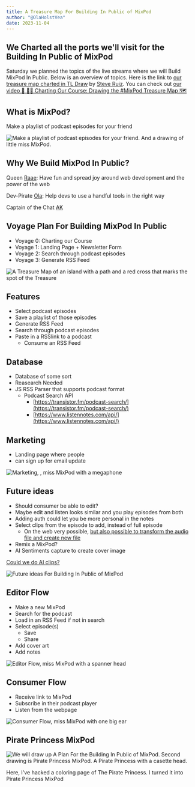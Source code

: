 ```yaml
---
title: A Treasure Map For Building In Public of MixPod
author: "@OlaHolstVea"
date: 2023-11-04
---
```



## We Charted all the ports we'll visit for the Building In Public of MixPod

Saturday we planned the topics of the live streams where we will Build MixPod In Public. Below is an overview of topics. Here is the link to [our treasure map charted in TL Draw](https://www.tldraw.com/v/3Fm1saCUgL4FnXHC7QUH_?viewport=0%2C0%2C1470%2C834&page=page%3Apage) by [Steve Ruiz](https://twitter.com/steveruizok). You can check out [our video 🔴 🏴‍☠️ Charting Our Course: Drawing the #MixPod Treasure Map 🗺️](https://www.youtube.com/live/ZWhzBS0PJQg?si=xaeDndHeQtRdkPo4)


## What is MixPod?

Make a playlist of podcast episodes for your friend

![Make a playlist of podcast episodes for your friend. And a drawing of little miss MixPod.](https://pbs.twimg.com/media/F9xue3ZXEAAkL-r?format=jpg&name=large)

## Why We Build MixPod In Public?

Queen [Raae](https://twitter.com/raae): Have fun and spread joy around web development and the power of the web

Dev-Pirate [Ola](https://twitter.com/OlaHolstVea): Help devs to use a handful tools in the right way

Captain of the Chat [AK](https://twitter.com/ja_gatka)

## Voyage Plan For Building MixPod In Public

- Voyage 0: Charting our Course
- Voyage 1: Landing Page + Newsletter Form
- Voyage 2: Search through podcast episodes
- Voyage 3: Generate RSS Feed



![A Treasure Map of an island with a path and a red cross that marks the spot of the Treasure](./ma.jpeg)

## Features

- Select podcast episodes
- Save a playlist of those episodes
- Generate RSS Feed
- Search through podcast episodes
- Paste in a RSSlink to a podcast
    - Consume an RSS Feed

## Database

- Database of some sort
- Reasearch Needed
- JS RSS Parser that supports podcast format
    - Podcast Search API
        - [https://transistor.fm/podcast-search/](https://transistor.fm/podcast-search/)
        - [https://www.listennotes.com/api/](https://www.listennotes.com/api/)

## Marketing

- Landing page where people
- can sign up for email update

![Marketing, , miss MixPod with a megaphone](./marketing.jpeg)

## Future ideas

- Should consumer be able to edit?
- Maybe edit and listen looks similar and you play episodes from both
- Adding auth could let you be more personal in the notes
- Select clips from the episode to add, instead of full episode
    - On the web very possible, [but also possible to transform the audio file and create new file](https://cloudinary.com/documentation/video_trimming_and_concatenating
)
- Remix a MixPod?
- AI Sentiments capture to create cover image

[Could we do AI clips?](https://cloudinary.com/documentation/ai_in_action#ai_based_highlights)

![Future ideas For Building In Public of MixPod](./Ideas.jpeg)

## Editor Flow

- Make a new MixPod
- Search for the podcast
- Load in an RSS Feed if not in search
- Select episode(s)
    - Save
    - Share
- Add cover art
- Add notes


![Editor Flow, miss MixPod with a spanner head](./creator-1.jpeg)

## Consumer Flow

- Receive link to MixPod
- Subscribe in their podcast player
- Listen from the webpage

![Consumer Flow, miss MixPod with one big ear](./Consumer.jpeg)


## Pirate Princess MixPod

![We will draw up A Plan For the Building In Public of MixPod. Second drawing is Pirate Princess MixPod. A Pirate Princess with a casette head.](https://pbs.twimg.com/media/F92simjXAAAubnK?format=jpg&name=large)

Here, I've hacked a coloring page of The Pirate Princess. I turned it into Pirate Princess MixPod